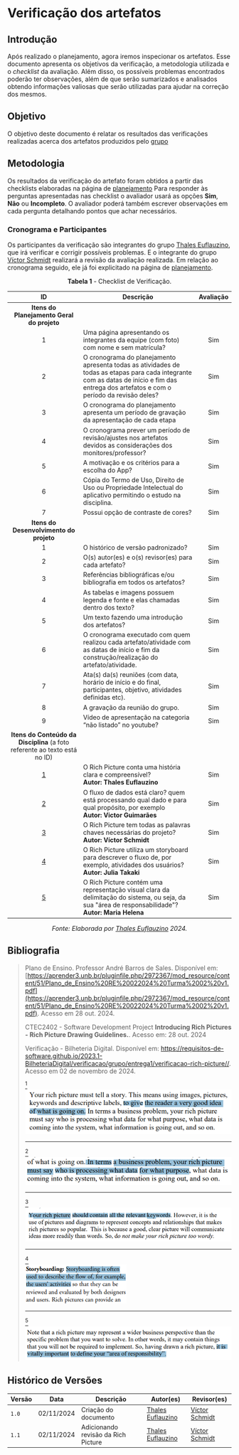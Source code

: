 # Verificação dos artefatos

## Introdução

Após realizado o planejamento, agora iremos inspecionar os artefatos. Esse documento apresenta os objetivos da verificação, a metodologia utilizada e o _checklist_ da avaliação. Além disso, os possíveis problemas encontrados poderão ter observações, além de que serão sumarizados e analisados obtendo informações valiosas que serão utilizadas para ajudar na correção dos mesmos.

## Objetivo

O objetivo deste documento é relatar os resultados das verificações realizadas acerca dos artefatos produzidos pelo [grupo](https://github.com/Requisitos-de-Software/2024.2-TesouroDireto)

## Metodologia

Os resultados da verificação do artefato foram obtidos a partir das checklists elaboradas na página de [planejamento](../entrega1/planej-verificacao-e1-gp5.md) Para responder às perguntas apresentadas nas checklist o avaliador usará as opções **Sim**, **Não** ou **Incompleto**. O avaliador poderá também escrever observações em cada pergunta detalhando pontos que achar necessários.

### Cronograma e Participantes

Os participantes da verificação são integrantes do grupo [Thales Euflauzino](https://github.com/thaleseuflauzino), que irá verificar e corrigir possíveis problemas. E o integrante do grupo [Víctor Schmidt](https://github.com/moonshinerd) realizará a revisão da avaliação realizada. Em relação ao cronograma seguido, ele já foi explicitado na página de [planejamento](../entrega1/planej-verificacao-e1-gp5.md).

<center>

**Tabela 1** - Checklist de Verificação.

|        ID        | Descrição                                                                                                           | Avaliação  |
| :--------------: | ------------------------------------------------------------------------------------------------------------------- | :--------: |
| **Itens do Planejamento Geral do projeto** |                                                                                                                     |            |
|        1         | Uma página apresentando os integrantes da equipe (com foto) com nome e sem matrícula?                                                                                       |    Sim     |
|        2         | O cronograma do planejamento apresenta todas as atividades de todas as etapas para cada integrante com as datas de início e fim das entrega dos artefatos e com o período da revisão deles?                                                       |    Sim     |
|        3         | O cronograma do planejamento apresenta um período de gravação da apresentação de cada etapa              |    Sim     |
|        4         | O cronograma prever um período de revisão/ajustes nos artefatos devidos as considerações dos monitores/professor?                                        |    Sim     |
|        5         | A motivação e os critérios para a escolha do App?                                                                              |    Sim     |
|        6         | Cópia do Termo de Uso, Direito de Uso ou Propriedade Intelectual do aplicativo permitindo o estudo na disciplina.                                                                              |    Sim     |
|        7         | Possui opção de contraste de cores?                                                                              |    Sim     |
| **Itens do Desenvolvimento do projeto** |                                                                                                                     |            |
|        1         | O histórico de versão padronizado?                       |    Sim     |
|        2         | O(s) autor(es) e o(s) revisor(es) para cada artefato? | Sim |
|        3         | Referências bibliográficas e/ou bibliografia em todos os artefatos?                                                                                            |    Sim     |
|        4         | As tabelas e imagens possuem legenda e fonte e elas chamadas dentro dos texto?                                              |    Sim     |
|        5        | Um texto fazendo uma introdução dos artefatos?                                                                                             |    Sim     |
|        6        | O cronograma executado com quem realizou cada artefato/atividade com as datas de início e fim da construção/realização do artefato/atividade.    |    Sim     |
|        7        | Ata(s) da(s) reuniões (com data, horário de início e do final, participantes, objetivo, atividades definidas etc).                                                      |    Sim     |
|        8        | A gravação da reunião do grupo.                                                                                   |    Sim     |
|        9        | Vídeo de apresentação na categoria “não listado” no youtube?                                                                               |    Sim     |
| **Itens do Conteúdo da Disciplina** (a foto referente ao texto está no ID) |                                                                                                                     |            |
|        <a id="REF1" href="#anchor_1">1</a>        | O Rich Picture conta uma história clara e compreensível? <br> **Autor: Thales Euflauzino**                                                                              |    Sim     |
|        <a id="REF2" href="#anchor_2">2</a>        | O fluxo de dados está claro? quem está processando qual dado e para qual propósito, por exemplo <br> **Autor: Victor Guimarães**                                                                               |    Sim     |
|        <a id="REF3" href="#anchor_3">3</a>        | O Rich Picture tem todas as palavras chaves necessárias do projeto?      <br> **Autor: Víctor Schmidt**                                                                         |    Sim     |
|        <a id="REF4" href="#anchor_4">4</a>        | O Rich Picture utiliza um storyboard para descrever o fluxo de, por exemplo, atividades dos usuários?        <br> **Autor: Julia Takaki**                                                                       |    Sim     |
|        <a id="REF5" href="#anchor_5">5</a>        | O Rich Picture contém uma representação visual clara da delimitação do sistema, ou seja, da sua "área de responsabilidade"? <br> **Autor: Maria Helena**                                                                                                       |    Sim     |

_Fonte: Elaborada por [Thales Euflauzino](https://github.com/thaleseuflauzino) 2024._

</center>

## Bibliografia

> Plano de Ensino. Professor André Barros de Sales. Disponível em: [https://aprender3.unb.br/pluginfile.php/2972367/mod_resource/content/51/Plano_de_Ensino%20RE%20022024%20Turma%2002%20v1.pdf](https://aprender3.unb.br/pluginfile.php/2972367/mod_resource/content/51/Plano_de_Ensino%20RE%20022024%20Turma%2002%20v1.pdf). Acesso em 28 out. 2024.
>
> CTEC2402 - Software Development Project **Introducing Rich Pictures - Rich Picture Drawing Guidelines.**. Acesso em: 28 out. 2024
>
> Verificação - Bilheteria Digital. Disponível em: <https://requisitos-de-software.github.io/2023.1-BilheteriaDigital/verificacao/grupo/entrega1/verificacao-rich-picture//>. Acesso em 02 de novembro de 2024.
>
><a id="anchor_1" href="#REF1"><sup>1</sup></a><br>![Referência 1](./rp1.png)
>****
><a id="anchor_2" href="#REF2"><sup>2</sup></a><br>![Referência 2](./rp2.png)
>****
><a id="anchor_3" href="#REF3"><sup>3</sup></a><br>![Referência 3](./rp3.png)
>****
> <a id="anchor_4" href="#REF4"><sup>4</sup></a><br>![Referência 4](./rp4.png)
>****
> <a id="anchor_5" href="#REF5"><sup>5</sup></a><br>![Referência 5](./rp5.png)

## Histórico de Versões

| Versão  | Data | Descrição | Autor(es) | Revisor(es) |
| -------- | ------ | ------ | ---------- | ---------- |
| `1.0` | 02/11/2024 | Criação do documento  | [Thales Euflauzino](https://github.com/thaleseuflauzino) | [Víctor Schmidt](https://github.com/moonshinerd) |
| `1.1` | 02/11/2024 | Adicionando revisão da Rich Picture | [Thales Euflauzino](https://github.com/thaleseuflauzino) | [Víctor Schmidt](https://github.com/moonshinerd) |
